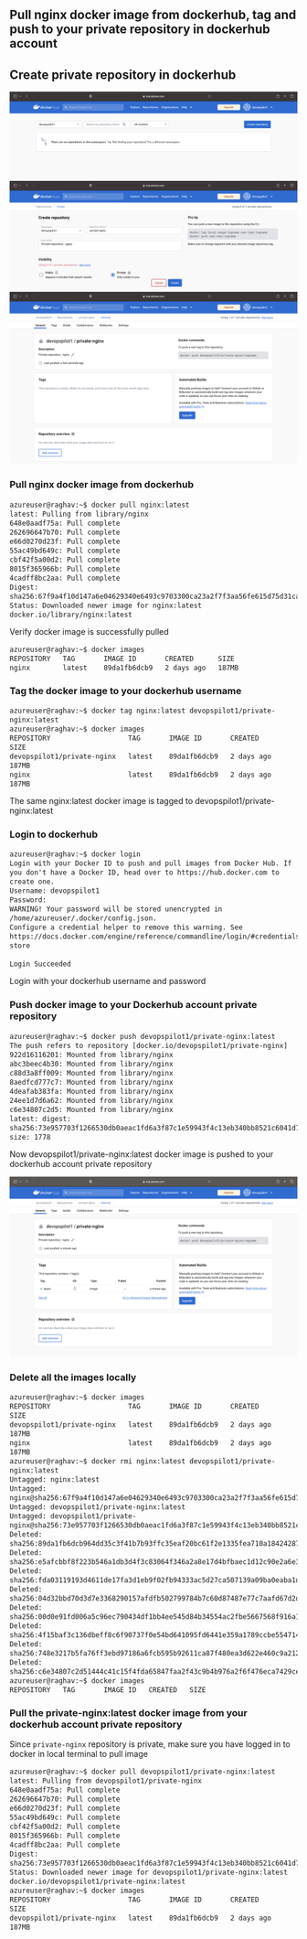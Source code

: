 ## Pull nginx docker image from dockerhub, tag and push to your private repository in dockerhub account

## Create private repository in dockerhub
![docker-acc-create](/content/docker/tutorials/images/tasks/docker-acc-create.png)
![docker-acc-creation-submit](/content/docker/tutorials/images/tasks/docker-acc-creation-submit.png)
![docker-private-repo-created](/content/docker/tutorials/images/tasks/docker-private-repo-created.png)

### Pull nginx docker image from dockerhub
```
azureuser@raghav:~$ docker pull nginx:latest
latest: Pulling from library/nginx
648e0aadf75a: Pull complete 
262696647b70: Pull complete 
e66d0270d23f: Pull complete 
55ac49bd649c: Pull complete 
cbf42f5a00d2: Pull complete 
8015f365966b: Pull complete 
4cadff8bc2aa: Pull complete 
Digest: sha256:67f9a4f10d147a6e04629340e6493c9703300ca23a2f7f3aa56fe615d75d31ca
Status: Downloaded newer image for nginx:latest
docker.io/library/nginx:latest
```

Verify docker image is successfully pulled
```
azureuser@raghav:~$ docker images
REPOSITORY   TAG       IMAGE ID       CREATED      SIZE
nginx        latest    89da1fb6dcb9   2 days ago   187MB
```

### Tag the docker image to your dockerhub username
```
azureuser@raghav:~$ docker tag nginx:latest devopspilot1/private-nginx:latest
azureuser@raghav:~$ docker images
REPOSITORY                   TAG       IMAGE ID       CREATED      SIZE
devopspilot1/private-nginx   latest    89da1fb6dcb9   2 days ago   187MB
nginx                        latest    89da1fb6dcb9   2 days ago   187MB
```
The same nginx:latest docker image is tagged to devopspilot1/private-nginx:latest

### Login to dockerhub
```
azureuser@raghav:~$ docker login
Login with your Docker ID to push and pull images from Docker Hub. If you don't have a Docker ID, head over to https://hub.docker.com to create one.
Username: devopspilot1
Password: 
WARNING! Your password will be stored unencrypted in /home/azureuser/.docker/config.json.
Configure a credential helper to remove this warning. See
https://docs.docker.com/engine/reference/commandline/login/#credentials-store

Login Succeeded
```

Login with your dockerhub username and password

### Push docker image to your Dockerhub account private repository
```
azureuser@raghav:~$ docker push devopspilot1/private-nginx:latest
The push refers to repository [docker.io/devopspilot1/private-nginx]
922d16116201: Mounted from library/nginx 
abc3beec4b30: Mounted from library/nginx 
c88d3a8ff009: Mounted from library/nginx 
8aedfcd777c7: Mounted from library/nginx 
4deafab383fa: Mounted from library/nginx 
24ee1d7d6a62: Mounted from library/nginx 
c6e34807c2d5: Mounted from library/nginx 
latest: digest: sha256:73e957703f1266530db0aeac1fd6a3f87c1e59943f4c13eb340bb8521c6041d7 size: 1778
```

Now devopspilot1/private-nginx:latest docker image is pushed to your dockerhub account private repository

![acc-nginx-private](/content/docker/tutorials/images/tasks/acc-nginx-private.png)

### Delete all the images locally
```
azureuser@raghav:~$ docker images
REPOSITORY                   TAG       IMAGE ID       CREATED      SIZE
devopspilot1/private-nginx   latest    89da1fb6dcb9   2 days ago   187MB
nginx                        latest    89da1fb6dcb9   2 days ago   187MB
azureuser@raghav:~$ docker rmi nginx:latest devopspilot1/private-nginx:latest
Untagged: nginx:latest
Untagged: nginx@sha256:67f9a4f10d147a6e04629340e6493c9703300ca23a2f7f3aa56fe615d75d31ca
Untagged: devopspilot1/private-nginx:latest
Untagged: devopspilot1/private-nginx@sha256:73e957703f1266530db0aeac1fd6a3f87c1e59943f4c13eb340bb8521c6041d7
Deleted: sha256:89da1fb6dcb964dd35c3f41b7b93ffc35eaf20bc61f2e1335fea710a18424287
Deleted: sha256:e5afcbbf8f223b546a1db3d4f3c83064f346a2a8e17d4bfbaec1d12c90e2a6e3
Deleted: sha256:fda03119193d4611de17fa3d1eb9f02fb94333ac5d27ca507139a09ba0eaba1d
Deleted: sha256:04d32bbd70d3d7e3368290157afdfb502799784b7c60d87487e77c7aafd67d2d
Deleted: sha256:00d0e91fd006a5c96ec790434df1bb4ee545d84b34554ac2fbe5667568f916a1
Deleted: sha256:4f15baf3c136dbeff8c6f90737f0e54bd641095fd6441e359a1789ccbe554714
Deleted: sha256:748e3217b5fa76ff3ebd97186a6fcb595b92611ca87f480ea3d622e460c9a212
Deleted: sha256:c6e34807c2d51444c41c15f4fda65847faa2f43c9b4b976a2f6f476eca7429ce
azureuser@raghav:~$ docker images
REPOSITORY   TAG       IMAGE ID   CREATED   SIZE
```

### Pull the private-nginx:latest docker image from your dockerhub account private repository
Since `private-nginx` repository is private, make sure you have logged in to docker in local terminal to pull image

```
azureuser@raghav:~$ docker pull devopspilot1/private-nginx:latest
latest: Pulling from devopspilot1/private-nginx
648e0aadf75a: Pull complete 
262696647b70: Pull complete 
e66d0270d23f: Pull complete 
55ac49bd649c: Pull complete 
cbf42f5a00d2: Pull complete 
8015f365966b: Pull complete 
4cadff8bc2aa: Pull complete 
Digest: sha256:73e957703f1266530db0aeac1fd6a3f87c1e59943f4c13eb340bb8521c6041d7
Status: Downloaded newer image for devopspilot1/private-nginx:latest
docker.io/devopspilot1/private-nginx:latest
azureuser@raghav:~$ docker images
REPOSITORY                   TAG       IMAGE ID       CREATED      SIZE
devopspilot1/private-nginx   latest    89da1fb6dcb9   2 days ago   187MB
```